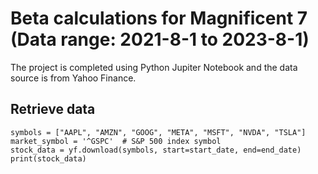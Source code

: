# Beta calculations for Magnificent 7 (Data range: 2021-8-1 to 2023-8-1)
The project is completed using Python Jupiter Notebook and the data source is from Yahoo Finance. 

## Retrieve data
```
symbols = ["AAPL", "AMZN", "GOOG", "META", "MSFT", "NVDA", "TSLA"]
market_symbol = '^GSPC'  # S&P 500 index symbol
stock_data = yf.download(symbols, start=start_date, end=end_date)
print(stock_data)
```
